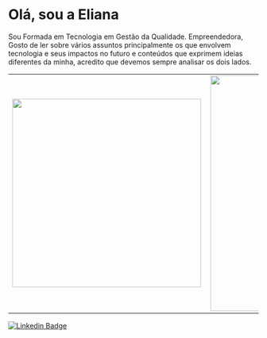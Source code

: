 <h1>Olá, sou a Eliana</h1>
<p>Sou Formada em Tecnologia em Gestão da Qualidade. Empreendedora, Gosto de ler sobre vários assuntos principalmente os que envolvem tecnologia e seus impactos no futuro e conteúdos que exprimem ideias diferentes da minha, acredito que devemos sempre analisar os dois lados. </p>


<center>
<table>
    <tr>
        <td><img width="380px" align="left" src="https://github-readme-stats.vercel.app/api/top-langs/?username=Elianars&hide=html&layout=compact&theme=omni" /></td>
        <td><img width="475px" align="left" src="https://github-readme-stats.vercel.app/api?username=Elianars&theme=omni"/></td>
    </tr>   
</table>
</center>  









[![Linkedin Badge](https://img.shields.io/badge/-Eliana-blue?style=flat-square&logo=Linkedin&logoColor=white&link=https://www.linkedin.com/in/eliana-souzarr/)](https://www.linkedin.com/in/eliana-souzarr/)
